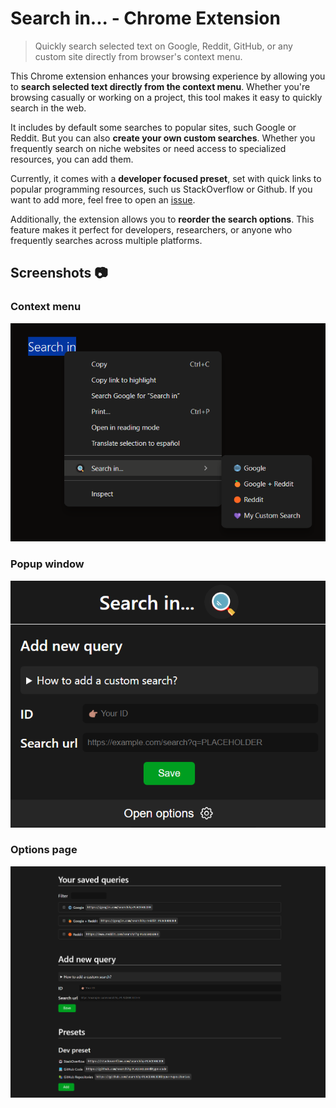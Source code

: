 # Search in... - Chrome Extension

> Quickly search selected text on Google, Reddit, GitHub, or any custom site directly from browser's context menu.

This Chrome extension enhances your browsing experience by allowing you to **search selected text directly from the context menu**. Whether you're browsing casually or working on a project, this tool makes it easy to quickly search in the web.

It includes by default some searches to popular sites, such Google or Reddit. But you can also **create your own custom searches**. Whether you frequently search on niche websites or need access to specialized resources, you can add them.

Currently, it comes with a **developer focused preset**, set with quick links to popular programming resources, such us StackOverflow or Github. If you want to add more, feel free to open an [issue](https://github.com/victor-lillo/search-in-chrome-extension/issues).

Additionally, the extension allows you to **reorder the search options**. This feature makes it perfect for developers, researchers, or anyone who frequently searches across multiple platforms.

## Screenshots 📷

### Context menu

![Context menu](./media/context-menu.png)

### Popup window

![Popup UI](./media/popup.png)

### Options page

![Options UI](./media/options.png)

